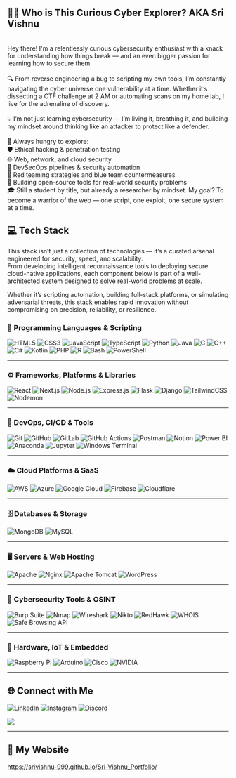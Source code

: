 ## 👨‍💻 Who is This Curious Cyber Explorer? AKA Sri Vishnu
<br>Hey there! I'm a relentlessly curious cybersecurity enthusiast with a knack for understanding how things break — and an even bigger passion for learning how to secure them.<br><br>🔍 From reverse engineering a bug to scripting my own tools, I’m constantly navigating the cyber universe one vulnerability at a time. Whether it’s dissecting a CTF challenge at 2 AM or automating scans on my home lab, I live for the adrenaline of discovery.<br><br>💡 I’m not just learning cybersecurity — I’m living it, breathing it, and building my mindset around thinking like an attacker to protect like a defender.<br><br>🧠 Always hungry to explore:<br>🛡 Ethical hacking & penetration testing<br>🌐 Web, network, and cloud security<br>🔁 DevSecOps pipelines & security automation<br>🎯 Red teaming strategies and blue team countermeasures<br>🔧 Building open-source tools for real-world security problems<br>🎓 Still a student by title, but already a researcher by mindset. My goal? To become a warrior of the web — one script, one exploit, one secure system at a time.

## 💻 Tech Stack
This stack isn’t just a collection of technologies — it’s a curated arsenal engineered for security, speed, and scalability.  
From developing intelligent reconnaissance tools to deploying secure cloud-native applications, each component below is part of a well-architected system designed to solve real-world problems at scale.  

Whether it’s scripting automation, building full-stack platforms, or simulating adversarial threats, this stack enables rapid innovation without compromising on precision, reliability, or resilience.

### 🧠 Programming Languages & Scripting  
![HTML5](https://img.shields.io/badge/HTML5-E34F26?style=for-the-badge&logo=html5&logoColor=white) ![CSS3](https://img.shields.io/badge/CSS3-1572B6?style=for-the-badge&logo=css3&logoColor=white) ![JavaScript](https://img.shields.io/badge/JavaScript-F7DF1E?style=for-the-badge&logo=javascript&logoColor=black) ![TypeScript](https://img.shields.io/badge/TypeScript-3178C6?style=for-the-badge&logo=typescript&logoColor=white) ![Python](https://img.shields.io/badge/Python-3776AB?style=for-the-badge&logo=python&logoColor=white) ![Java](https://img.shields.io/badge/Java-ED8B00?style=for-the-badge&logo=openjdk&logoColor=white) ![C](https://img.shields.io/badge/C-00599C?style=for-the-badge&logo=c&logoColor=white) ![C++](https://img.shields.io/badge/C++-00599C?style=for-the-badge&logo=c%2B%2B&logoColor=white) ![C#](https://img.shields.io/badge/C%23-239120?style=for-the-badge&logo=c-sharp&logoColor=white) ![Kotlin](https://img.shields.io/badge/Kotlin-7F52FF?style=for-the-badge&logo=kotlin&logoColor=white) ![PHP](https://img.shields.io/badge/PHP-777BB4?style=for-the-badge&logo=php&logoColor=white) ![R](https://img.shields.io/badge/R-276DC3?style=for-the-badge&logo=r&logoColor=white) ![Bash](https://img.shields.io/badge/Bash-4EAA25?style=for-the-badge&logo=gnu-bash&logoColor=white) ![PowerShell](https://img.shields.io/badge/PowerShell-5391FE?style=for-the-badge&logo=powershell&logoColor=white)

---

### ⚙️ Frameworks, Platforms & Libraries  
![React](https://img.shields.io/badge/React-20232A?style=for-the-badge&logo=react&logoColor=61DAFB) ![Next.js](https://img.shields.io/badge/Next.js-000000?style=for-the-badge&logo=next.js&logoColor=white) ![Node.js](https://img.shields.io/badge/Node.js-339933?style=for-the-badge&logo=node.js&logoColor=white) ![Express.js](https://img.shields.io/badge/Express.js-404D59?style=for-the-badge) ![Flask](https://img.shields.io/badge/Flask-000000?style=for-the-badge&logo=flask&logoColor=white) ![Django](https://img.shields.io/badge/Django-092E20?style=for-the-badge&logo=django&logoColor=white) ![TailwindCSS](https://img.shields.io/badge/TailwindCSS-06B6D4?style=for-the-badge&logo=tailwind-css&logoColor=white) ![Nodemon](https://img.shields.io/badge/Nodemon-76D04B?style=for-the-badge)

---

### 🧱 DevOps, CI/CD & Tools  
![Git](https://img.shields.io/badge/Git-F05032?style=for-the-badge&logo=git&logoColor=white) ![GitHub](https://img.shields.io/badge/GitHub-181717?style=for-the-badge&logo=github&logoColor=white) ![GitLab](https://img.shields.io/badge/GitLab-FC6D26?style=for-the-badge&logo=gitlab&logoColor=white) ![GitHub Actions](https://img.shields.io/badge/GitHub%20Actions-2088FF?style=for-the-badge&logo=github-actions&logoColor=white) ![Postman](https://img.shields.io/badge/Postman-FF6C37?style=for-the-badge&logo=postman&logoColor=white) ![Notion](https://img.shields.io/badge/Notion-000000?style=for-the-badge&logo=notion&logoColor=white) ![Power BI](https://img.shields.io/badge/Power%20BI-F2C811?style=for-the-badge&logo=powerbi&logoColor=black) ![Anaconda](https://img.shields.io/badge/Anaconda-42B029?style=for-the-badge&logo=anaconda&logoColor=white) ![Jupyter](https://img.shields.io/badge/Jupyter-F37626?style=for-the-badge&logo=jupyter&logoColor=white) ![Windows Terminal](https://img.shields.io/badge/Windows%20Terminal-4D4D4D?style=for-the-badge&logo=windows-terminal&logoColor=white)

---

### ☁️ Cloud Platforms & SaaS  
![AWS](https://img.shields.io/badge/AWS-232F3E?style=for-the-badge&logo=amazon-aws&logoColor=white) ![Azure](https://img.shields.io/badge/Azure-0078D4?style=for-the-badge&logo=microsoft-azure&logoColor=white) ![Google Cloud](https://img.shields.io/badge/Google%20Cloud-4285F4?style=for-the-badge&logo=google-cloud&logoColor=white) ![Firebase](https://img.shields.io/badge/Firebase-FFCA28?style=for-the-badge&logo=firebase&logoColor=black) ![Cloudflare](https://img.shields.io/badge/Cloudflare-F38020?style=for-the-badge&logo=cloudflare&logoColor=white)

---

### 🗄️ Databases & Storage  
![MongoDB](https://img.shields.io/badge/MongoDB-47A248?style=for-the-badge&logo=mongodb&logoColor=white) ![MySQL](https://img.shields.io/badge/MySQL-4479A1?style=for-the-badge&logo=mysql&logoColor=white)

---

### 🖥️ Servers & Web Hosting  
![Apache](https://img.shields.io/badge/Apache-D22128?style=for-the-badge&logo=apache&logoColor=white) ![Nginx](https://img.shields.io/badge/Nginx-009639?style=for-the-badge&logo=nginx&logoColor=white) ![Apache Tomcat](https://img.shields.io/badge/Tomcat-F8DC75?style=for-the-badge&logo=apachetomcat&logoColor=black) ![WordPress](https://img.shields.io/badge/WordPress-21759B?style=for-the-badge&logo=wordpress&logoColor=white)

---

### 🔐 Cybersecurity Tools & OSINT  
![Burp Suite](https://img.shields.io/badge/Burp%20Suite-FF7139?style=for-the-badge&logo=burpsuite&logoColor=white) ![Nmap](https://img.shields.io/badge/Nmap-004660?style=for-the-badge) ![Wireshark](https://img.shields.io/badge/Wireshark-1679A7?style=for-the-badge&logo=wireshark&logoColor=white) ![Nikto](https://img.shields.io/badge/Nikto-009FDA?style=for-the-badge) ![RedHawk](https://img.shields.io/badge/RedHawk-A81D33?style=for-the-badge) ![WHOIS](https://img.shields.io/badge/WHOIS-2962FF?style=for-the-badge) ![Safe Browsing API](https://img.shields.io/badge/Google%20Safe%20Browsing-34A853?style=for-the-badge)

---

### 🔧 Hardware, IoT & Embedded  
![Raspberry Pi](https://img.shields.io/badge/Raspberry%20Pi-C51A4A?style=for-the-badge&logo=raspberry-pi&logoColor=white) ![Arduino](https://img.shields.io/badge/Arduino-00979D?style=for-the-badge&logo=arduino&logoColor=white) ![Cisco](https://img.shields.io/badge/Cisco-1BA0D7?style=for-the-badge&logo=cisco&logoColor=white) ![NVIDIA](https://img.shields.io/badge/NVIDIA-76B900?style=for-the-badge&logo=nvidia&logoColor=white)

---

## 🌐 Connect with Me

[![LinkedIn](https://img.shields.io/badge/LinkedIn-0A66C2?style=for-the-badge&logo=linkedin&logoColor=white)](https://www.linkedin.com/in/sri-vishnu-dronadula-a429b2259)
[![Instagram](https://img.shields.io/badge/Instagram-E4405F?style=for-the-badge&logo=instagram&logoColor=white)](https://www.instagram.com/vishnu_0116/)
[![Discord](https://img.shields.io/badge/Discord-5865F2?style=for-the-badge&logo=discord&logoColor=white)](https://discord.com/users/1081080209740136478)


![](https://github-readme-stats.vercel.app/api/top-langs/?username=SriVishnu-999&theme=dark&hide_border=false&include_all_commits=true&count_private=true&layout=compact)

---
## 🧬 My Website
https://srivishnu-999.github.io/Sri-Vishnu_Portfolio/


